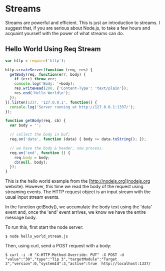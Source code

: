 # Streams

Streams are powerful and efficient. This is just an introduction to streams. I
suggest that, if you are serious about Node.js, to take a few hours and acquaint
yourself with the power of what streams can do.

## Hello World Using Req Stream

```javascript
var http = require('http');

http.createServer(function (req, res) {
  getBody(req, function(err, body) {
    if (err) throw err;
    console.log('Body: '+body);
    res.writeHead(200, {'Content-Type': 'text/plain'});
    res.end('Hello World\n');
  });
}).listen(1337, '127.0.0.1', function() {
  console.log('Server running at http://127.0.0.1:1337/');
});

function getBody(req, cb) {
  var body = '';

  // collect the body in buf;
  req.on('data', function (data) { body += data.toString(); });

  // we have the body & header, now process.
  req.on('end', function () {
    req.body = body;
    cb(null, body);
  });
}
```

This is the hello world example from the [http://nodejs.org](nodejs.org
website). However, this time we read the body of the request using streaming
events. The HTTP request object is an input stream with the usual input stream
events.

In the function getBody(), we accumulate the body text using the 'data' event
and, once the 'end' event arrives, we know we have the entire message body.

To run this, first start the node server:

    $ node hello_world_stream.js

Then, using curl, send a POST request with a body:

    $ curl -i -H "X-HTTP-Method-Override: PUT" -X POST -d "value":"30","type":"Tip 3","targetModule":"Target 3","version":0,"systemId":3,"active":true  http://localhost:1337/


